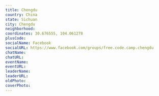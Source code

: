 ```yaml
---
title: Chengdu
country: China
state: Sichuan
city: Chengdu
neighborhood: 
coordinates: 30.676555, 104.061278
plusCode:
socialName: Facebook
socialURL: https://www.facebook.com/groups/free.code.camp.chengdu
chatName:
chatURL:
eventName:
eventURL:
leaderName:
leaderURL:
oldPhoto: 
coverPhoto:
---
```

